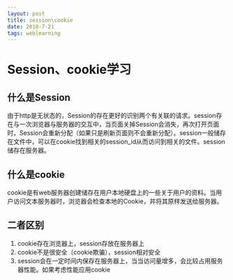 ```yaml
---
layout: post
title: session\cookie
date: 2018-7-21
tags: weblearning
---
```


# Session、cookie学习

## 什么是Session

由于http是无状态的，Session的存在更好的识别两个有关联的请求。session存在与一次浏览器与服务器的交互中，当页面关掉Session会消失，再次打开页面时，Session会重新分配（如果只是刷新页面则不会重新分配）。session一般储存在文件中，可以在cookie找到相关的session_id从而访问到相关的文件。session储存在服务器。

## 什么是cookie

cookie是有web服务器创建储存在用户本地硬盘上的一些关于用户的资料。当用户访问文本服务器时，浏览器会检查本地的Cookie，并将其原样发送给服务器。

## 二者区别

1. cookie存在浏览器上，session存放在服务器上
2. cookie不是很安全（cookie欺骗），session相对安全
3. session会在一定时间内保存在服务器上，当当访问量增多，会比较占用服务器性能。如果考虑性能应用cookie